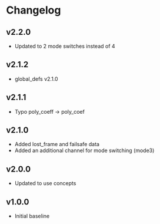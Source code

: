 # Changelog

## v2.2.0
- Updated to 2 mode switches instead of 4

## v2.1.2
- global_defs v2.1.0

## v2.1.1
- Typo poly_coeff -> poly_coef

## v2.1.0
- Added lost_frame and failsafe data
- Added an additional channel for mode switching (mode3)

## v2.0.0
- Updated to use concepts

## v1.0.0
- Initial baseline
